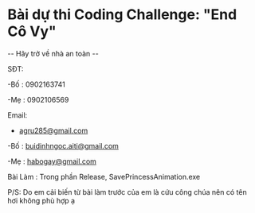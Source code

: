 # Bài dự thi Coding Challenge: "End Cô Vy"

-- Hãy trở về nhà an toàn --

SĐT:

-Bố : 0902163741

-Mẹ : 0902106569

Email:

- agru285@gmail.com

-Bố : buidinhngoc.aiti@gmail.com

-Mẹ : habogay@gmail.com

Bài Làm : Trong phần Release, SavePrincessAnimation.exe

P/S: Do em cải biến từ bài làm trước của em là cứu công chúa nên có tên hơi không phù hợp ạ

